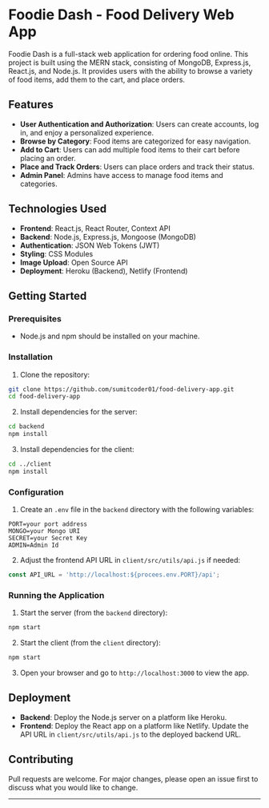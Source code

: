 # Foodie Dash - Food Delivery Web App

Foodie Dash is a full-stack web application for ordering food online. This project is built using the MERN stack, consisting of MongoDB, Express.js, React.js, and Node.js. It provides users with the ability to browse a variety of food items, add them to the cart, and place orders.

## Features

- **User Authentication and Authorization**: Users can create accounts, log in, and enjoy a personalized experience.
- **Browse by Category**: Food items are categorized for easy navigation.
- **Add to Cart**: Users can add multiple food items to their cart before placing an order.
- **Place and Track Orders**: Users can place orders and track their status.
- **Admin Panel**: Admins have access to manage food items and categories.

## Technologies Used

- **Frontend**: React.js, React Router, Context API
- **Backend**: Node.js, Express.js, Mongoose (MongoDB)
- **Authentication**: JSON Web Tokens (JWT)
- **Styling**: CSS Modules
- **Image Upload**: Open Source API
- **Deployment**: Heroku (Backend), Netlify (Frontend)

## Getting Started

### Prerequisites

- Node.js and npm should be installed on your machine.

### Installation

1. Clone the repository:

```bash
git clone https://github.com/sumitcoder01/food-delivery-app.git
cd food-delivery-app
```

2. Install dependencies for the server:

```bash
cd backend
npm install
```

3. Install dependencies for the client:

```bash
cd ../client
npm install
```

### Configuration

1. Create an `.env` file in the `backend` directory with the following variables:

```
PORT=your port address
MONGO=your Mongo URI
SECRET=your Secret Key
ADMIN=Admin Id
```

2. Adjust the frontend API URL in `client/src/utils/api.js` if needed:

```javascript
const API_URL = 'http://localhost:${procees.env.PORT}/api';
```

### Running the Application

1. Start the server (from the `backend` directory):

```bash
npm start
```

2. Start the client (from the `client` directory):

```bash
npm start
```

3. Open your browser and go to `http://localhost:3000` to view the app.

## Deployment

- **Backend**: Deploy the Node.js server on a platform like Heroku.
- **Frontend**: Deploy the React app on a platform like Netlify. Update the API URL in `client/src/utils/api.js` to the deployed backend URL.

## Contributing

Pull requests are welcome. For major changes, please open an issue first to discuss what you would like to change.

---
